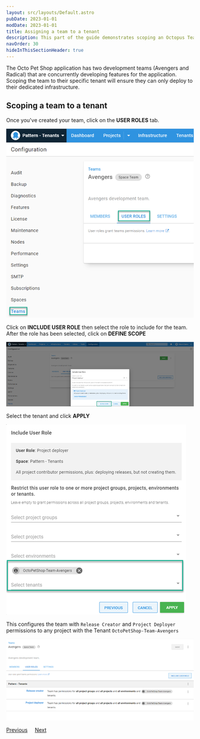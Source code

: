 ```yaml
---
layout: src/layouts/Default.astro
pubDate: 2023-01-01
modDate: 2023-01-01
title: Assigning a team to a tenant
description: This part of the guide demonstrates scoping an Octopus Team to a Tenant
navOrder: 30
hideInThisSectionHeader: true
---
```


The Octo Pet Shop application has two development teams (Avengers and Radical) that are concurrently developing features for the application.  Scoping the team to their specific tenant will ensure they can only deploy to their dedicated infrastructure.

## Scoping a team to a tenant

Once you've created your team, click on the **USER ROLES** tab.

![](/docs/tenants/guides/multi-tenant-teams/images/octopus-teams-avenger.png "width=500")

Click on **INCLUDE USER ROLE** then select the role to include for the team.  After the role has been selected, click on **DEFINE SCOPE**

![](/docs/tenants/guides/multi-tenant-teams/images/octopus-teams-roles.png "width=500")

Select the tenant and click **APPLY**

![](/docs/tenants/guides/multi-tenant-teams/images/octopus-teams-role-tenant.png "width=500")

This configures the team with `Release Creator` and `Project Deployer` permissions to any project with the Tenant `OctoPetShop-Team-Avengers`

![](/docs/tenants/guides/multi-tenant-teams/images/octopus-teams-userroles.png "width=500")

<span><a class="btn btn-secondary" href="/docs/tenants/guides/multi-tenant-teams/creating-new-tenants">Previous</a></span>&nbsp;&nbsp;&nbsp;&nbsp;&nbsp;<span><a class="btn btn-success" href="/docs/tenants/guides/multi-tenant-teams/deploying-team-tenant">Next</a></span>